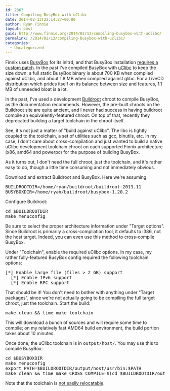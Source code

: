 ```yaml
---
id: 2363
title: Compiling BusyBox with uClibc
date: 2014-02-13T22:14:27+00:00
author: Ryan Finnie
layout: post
guid: http://www.finnie.org/2014/02/13/compiling-busybox-with-uclibc/
permalink: /2014/02/13/compiling-busybox-with-uclibc/
categories:
  - Uncategorized
---
```

Finnix uses [BusyBox](http://www.busybox.net/) for its initrd, and that BusyBox installation [requires a custom patch](http://bazaar.launchpad.net/~finnix/finnix/neale-initrd-pkg/view/head:/patches/busybox/busybox-1.19.4-sysmodules.patch). In the past I've compiled BusyBox with [uClibc](http://uclibc.org/) to keep the size down: a full static BusyBox binary is about 700 KB when compiled against uClibc, and about 1.8 MB when compiled against glibc. For a LiveCD distribution which prides itself on its balance between size and features, 1.1 MB of unneeded bloat is a lot.

In the past, I've used a development [Buildroot](http://buildroot.uclibc.org/) chroot to compile BusyBox, as the documentation recommends. However, the pre-built chroots on the Buildroot site are quite ancient, and I never had success in having buildroot compile an equivalently-featured chroot. On top of that, recently they deprecated building a target toolchain in the chroot itself.

See, it's not just a matter of "build against uClibc". The libc is tightly coupled to the toolchain, a set of utilities such as gcc, binutils, etc. In my case, I don't care about cross-compilation and just wanted to build a native uClibc development toolchain chroot on each supported Finnix architecture (x86, amd64 and powerpc) for the purpose of building BusyBox.

As it turns out, I don't need the full chroot, just the toolchain, and it's rather easy to do, though a little time consuming and not immediately obvious.

Download and extract Buildroot and BusyBox. Here we're assuming:

<pre>BUILDROOTDIR=/home/ryan/buildroot/buildroot-2013.11
BUSYBOXDIR=/home/ryan/buildroot/busybox-1.20.2
</pre>

Configure Buildroot:

<pre>cd $BUILDROOTDIR
make menuconfig
</pre>

Be sure to select the proper architecture information under "Target options". Since Buildroot is primarily a cross-compilation tool, it defaults to i386, not the host target. Indeed, you can even use this method to cross-compile BusyBox.

Under "Toolchain", enable the required uClibc options. In my case, my rather fully-featured BusyBox config required the following toolchain options:

<pre>[*] Enable large file (files > 2 GB) support
  [*] Enable IPv6 support
  [*] Enable RPC support
</pre>

That should be it! You don't need to bother with anything under "Target packages", since we're not actually going to be compiling the full target chroot, just the toolchain. Start the build:

<pre>make clean && time make toolchain
</pre>

This will download a bunch of sources and will require some time to compile; on my relatively fast AMD64 build environment, the build portion takes about 10 minutes.

Once done, the uClibc toolchain is in <tt>output/host/</tt>. You may use this to compile BusyBox:

<pre>cd $BUSYBOXDIR
make menuconfig
export PATH=$BUILDROOTDIR/output/host/usr/bin:$PATH
make clean && time make CROSS_COMPILE=$(cd $BUILDROOTDIR/output/host/usr && ls -d -1 *-buildroot-linux-uclibc)- busybox
</pre>

Note that the toolchain is [not easily relocatable](http://buildroot.uclibc.org/downloads/manual/manual.chunked/ch05.html#_using_the_generated_toolchain_outside_buildroot).
